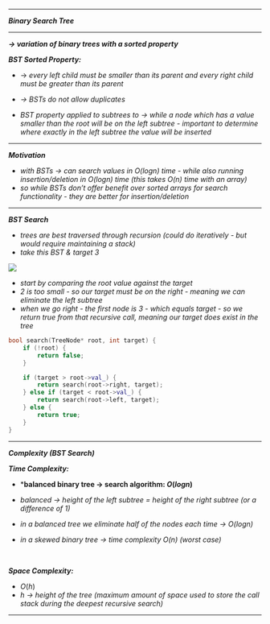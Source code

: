 
- - - 

***Binary Search Tree***

- - - 

***→ variation of binary trees with a sorted property***

***BST Sorted Property:***
- → *every left child must be smaller than its parent and every right child must be greater than its parent*
- *→ BSTs do not allow duplicates*

- *BST property applied to subtrees to → while a node which has a value smaller than the root will be on the left subtree - important to determine where exactly in the left subtree the value will be inserted*

- - - 

***Motivation***

- *with BSTs → can search values in $O(logn)$ time - while also running insertion/deletion in $O(logn)$ time (this takes $O(n)$ time with an array)*
- *so while BSTs don’t offer benefit over sorted arrays for search functionality - they are better for insertion/deletion*

- - - 

***BST Search***

- *trees are best traversed through recursion (could do iteratively - but would require maintaining a stack)*
- *take this BST & target 3*

![](https://imagedelivery.net/CLfkmk9Wzy8_9HRyug4EVA/9c42ae26-33f4-4110-e49b-509c7dae3600/sharpen=1)

- *start by comparing the root value against the target*
- *2 is too small - so our target must be on the right - meaning we can eliminate the left subtree*
- *when we go right - the first node is 3 - which equals target - so we return true from that recursive call, meaning our target does exist in the tree*

```c++
bool search(TreeNode* root, int target) {
    if (!root) {
        return false;
    }

    if (target > root->val_) {
        return search(root->right, target);
    } else if (target < root->val_) {
        return search(root->left, target);
    } else {
        return true;
    }
}
```

- - -

***Complexity (BST Search)***

***Time Complexity:***
- ***balanced binary tree → search algorithm: $O(logn)$**
- *balanced → height of the left subtree = height of the right subtree (or a difference of 1)*
- *in a balanced tree we eliminate half of the nodes each time → $O(logn)$*

- *in a skewed binary tree → time complexity $O(n)$ (worst case)*

<br>

***Space Complexity:***
- $O(h)$
- *h → height of the tree (maximum amount of space used to store the call stack during the deepest recursive search)*

- - - 

